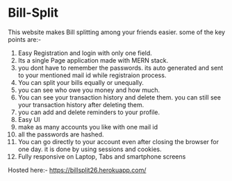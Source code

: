 # Bill-Split

This website makes Bill splitting among your friends easier. some of the key points are:-
1) Easy Registration and login with only one field.
2) Its a single Page application made with MERN stack.
3) you dont have to remember the passwords. its auto generated and sent to your mentioned mail id while registraion process.
4) You can split your bills equally or unequally.
5) you can see who owe you money and how much.
6) You can see your transaction history and delete them. you can still see your transaction history after deleting them.
7) you can add and delete reminders to your profile.
8) Easy UI
9) make as many accounts you like with one mail id
10) all the passwords are hashed.
11) You can go directly to your account even after closing the browser for one day. it is done by using sessions and cookies.
12) Fully responsive on Laptop, Tabs and smartphone screens

Hosted here:- https://billsplit26.herokuapp.com/
